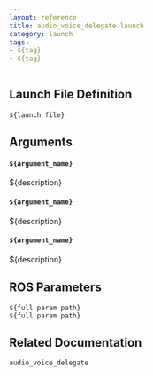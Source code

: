 ```yaml
---
layout: reference
title: audio_voice_delegate.launch
category: launch
tags: 
- ${tag}
- ${tag}
---
```


## Launch File Definition
```
${launch file}
```

## Arguments
#### `${argument_name}`
${description}

#### `${argument_name}`
${description}

#### `${argument_name}`
${description}

## ROS Parameters
``${full param path}``  
``${full param path}``  

## Related Documentation
``audio_voice_delegate``